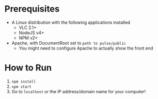 Prerequisites
===========

* A Linux distribution with the following applications installed
	* VLC 2.1+
	* NodeJS v4+
	* NPM v2+
* Apache, with DocumentRoot set to `path to pulse/public`
	* You might need to configure Apache to actually show the front end

How to Run
===========

1. `npm install`
2. `npm start`
3. Go to `localhost` or the IP address/domain name for your computer!
